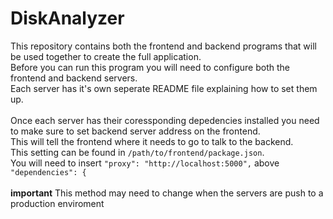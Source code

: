 # DiskAnalyzer
This repository contains both the frontend and backend programs that will be used together to create the full application. \
Before you can run this program you will need to configure both the frontend and backend servers. \
Each server has it's own seperate README file explaining how to set them up. \
\
Once each server has their coressponding depedencies installed you need to make sure to set backend server address on the frontend.\
This will tell the frontend where it needs to go to talk to the backend.\
This setting can be found in `/path/to/frontend/package.json`. \
You will need to insert `"proxy": "http://localhost:5000",` above `"dependencies": {`\
\
**important** This method may need to change when the servers are push to a production enviroment